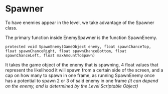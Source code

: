# Spawner

To have enemies appear in the level, we take advantage of the Spawner class.  

The primary function inside EnemySpawner is the function SpawnEnemy.  

```
protected void SpawnEnemy(GameObject enemy, float spawnChanceTop, float spawnChanceRight, float spawnChanceBottom, float spawnChanceLeft, float maxAmountToSpawn)
```

It takes the game object of the enemy that is spawning, 4 float values that represent the likelihood it will spawn from a certain side of the screen, and a cap on how many to spawn in one frame, as running SpawnEnemy once has a potential to spawn 2 or 3 of said enemy in one frame *(it can depend on the enemy, and is determined by the Level Scriptable Object)*
